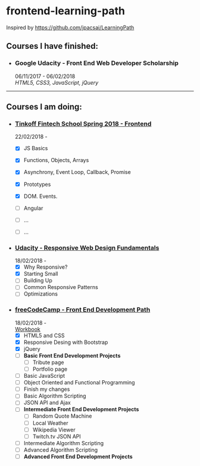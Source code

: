 # frontend-learning-path

Inspired by https://github.com/jpacsai/LearningPath

## Courses I have finished:

- ### Google Udacity - Front End Web Developer Scholarship
  06/11/2017 - 06/02/2018  
  _HTML5, CSS3, JavaScript, jQuery_  

***
## Courses I am doing:

- ### [Tinkoff Fintech School Spring 2018 - Frontend](https://fintech.tinkoff.ru/tfschool_spring_2018/frontend)  
  22/02/2018 -  
  - [x] JS Basics
  - [x] Functions, Objects, Arrays
  - [x] Asynchrony, Event Loop, Callback, Promise
  - [x] Prototypes
  - [x] DOM. Events.
  - [ ] Angular
  - [ ] ...
  - [ ] ...
  

- ### [Udacity - Responsive Web Design Fundamentals](https://classroom.udacity.com/courses/ud893)  
  18/02/2018 -  
  - [x] Why Responsive?
  - [x] Starting Small
  - [ ] Building Up
  - [ ] Common Responsive Patterns
  - [ ] Optimizations

- ### [freeCodeCamp - Front End Development Path](https://www.freecodecamp.org/)  
  18/02/2018 -  
  [Workbook](https://github.com/egudkov/freeCodeCamp)  
  - [x] HTML5 and CSS  
  - [x] Responsive Desing with Bootstrap  
  - [x] jQuery  
  - [ ] **Basic Front End Development Projects**
     - [ ] Tribute page
     - [ ] Portfolio page
  - [ ] Basic JavaScript  
  - [ ] Object Oriented and Functional Programming  
  - [ ] Finish my changes  
  - [ ] Basic Algorithm Scripting  
  - [ ] JSON API and Ajax
  - [ ] **Intermediate Front End Development Projects**
     - [ ] Random Quote Machine
     - [ ] Local Weather
     - [ ] Wikipedia Viewer
     - [ ] Twitch.tv JSON API
  - [ ] Intermediate Algorithm Scripting
  - [ ] Advanced Algorithm Scripting  
  - [ ] **Advanced Front End Development Projects**
